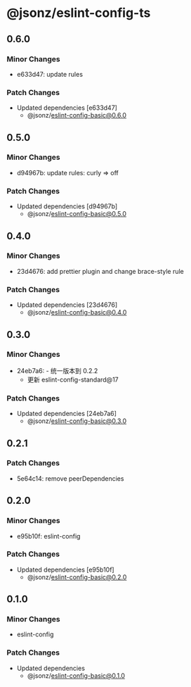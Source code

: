 # @jsonz/eslint-config-ts

## 0.6.0

### Minor Changes

- e633d47: update rules

### Patch Changes

- Updated dependencies [e633d47]
  - @jsonz/eslint-config-basic@0.6.0

## 0.5.0

### Minor Changes

- d94967b: update rules: curly => off

### Patch Changes

- Updated dependencies [d94967b]
  - @jsonz/eslint-config-basic@0.5.0

## 0.4.0

### Minor Changes

- 23d4676: add prettier plugin and change brace-style rule

### Patch Changes

- Updated dependencies [23d4676]
  - @jsonz/eslint-config-basic@0.4.0

## 0.3.0

### Minor Changes

- 24eb7a6: - 统一版本到 0.2.2
  - 更新 eslint-config-standard@17

### Patch Changes

- Updated dependencies [24eb7a6]
  - @jsonz/eslint-config-basic@0.3.0

## 0.2.1

### Patch Changes

- 5e64c14: remove peerDependencies

## 0.2.0

### Minor Changes

- e95b10f: eslint-config

### Patch Changes

- Updated dependencies [e95b10f]
  - @jsonz/eslint-config-basic@0.2.0

## 0.1.0

### Minor Changes

- eslint-config

### Patch Changes

- Updated dependencies
  - @jsonz/eslint-config-basic@0.1.0
